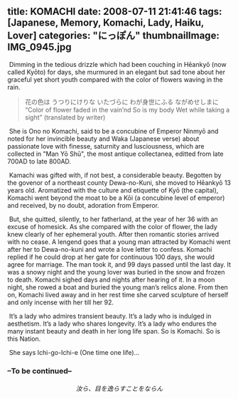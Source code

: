 title: KOMACHI
date: 2008-07-11 21:41:46
tags: [Japanese, Memory, Komachi, Lady, Haiku, Lover]
categories: "にっぽん"
thumbnailImage: IMG_0945.jpg
---
&#160;Dimming in the tedious drizzle which had been couching in Hēankyō (now called Kyōto) for days, she murmured in an elegant but sad tone about her graceful yet short youth compared with the color of flowers waving in the rain.


<blockquote class="blockquote-center">花の色は うつりにけりな いたづらに
わが身世にふる ながめせしまに
“Color of flower
faded in the vain’nd 
So is my body
Wet while taking a sight” 
(translated by writer)</blockquote>

&#160;She is Ono no Komachi, said to be a concubine of Emperor Ninmyō and noted for her invincible beauty and Waka (Japanese verse) about passionate love with finesse, saturnity and lusciousness, which are collected in "Man Yō Shū", the most antique collectanea, editted from late 700AD to late 800AD.

&#160;Kamachi was gifted with, if not best, a considerable beauty. Begotten by the govenor of a northeast county Dewa-no-Kuni, she moved to Hēankyō 13 years old. Aromatized with the culture and etiquette of Kyō (the capital), Komachi went beyond the moat to be a Kōi (a concubine level of emperor) and received, by no doubt, adoration from Emperor.

&#160;But, she quitted, silently, to her fatherland, at the year of her 36 with an excuse of homesick. As she compared with the color of flower, the lady knew clearly of her ephemeral youth. After then romantic stories arrived with no cease. A lengend goes that a young man attracted by Komachi went after her to Dewa-no-kuni and wrote a love letter to confess. Komachi replied if he could drop at her gate for continuous 100 days, she would agree for marriage. The man took it, and 99 days passed until the last day. It was a snowy night and the young lover was buried in the snow and frozen to death. Komachi sighed days and nights after hearing of it. In a moon night, she rowed a boat and buried the young man’s relics alone. From then on, Komachi lived away and in her rest time she carved sculpture of herself and only incense with her till her 92.

&#160;It’s a lady who admires transient beauty. It’s a lady who is indulged in aesthetism. It’s a lady who shares  longevity. It’s a lady who endures the many instant beauty and death in her long life span. So is Komachi. So is this Nation.

&#160;She says Ichi-go-Ichi-e (One time one life)…

 

### –To be continued–
###### <center> 汝ら、目を逸らすことをならん